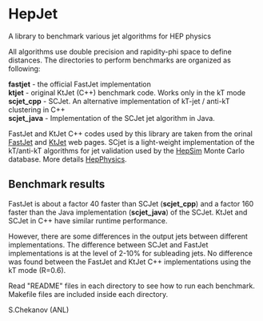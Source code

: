 # HepJet
A library to benchmark various jet algorithms for HEP physics

All algorithms use double precision and rapidity-phi space to define distances. The directories to perform benchmarks are organized as following:

<p>
<b>fastjet</b>       - the official FastJet implementation <br>
<b>ktjet</b>         - original KtJet (C++) benchmark code. Works only in the kT mode<br>
<b>scjet_cpp</b>     - SCJet. An alternative implementation of kT-jet / anti-kT clustering in C++<br>
<b>scjet_java</b>    - Implementation of the SCJet jet algorithm in Java. <br>
<p>

FastJet and KtJet C++ codes used by this library are taken  from the orinal <a href="http://fastjet.fr/">FastJet</a> and <a href="https://ktjet.hepforge.org/">KtJet</a> web pages. 
SCjet is a light-weight implementation of the kT/anti-kT algorithms for jet validation used by the 
<a href="http://atlaswww.hep.anl.gov/hepsim/">HepSim</a> Monte Carlo database.
More details <a href="https://github.com/chekanov/hephysics">HepPhysics</a>. 


<h2>Benchmark results</h2>
FastJet is  about a factor 40 faster than SCJet (<b>scjet_cpp</b>) and a factor 160 faster than the Java implementation (<b>scjet_java</b>) of the SCJet.  KtJet and SCJet in C++ have similar runtime performance.  

<p>
</p>

However, there are some differences in the output jets between different implementations. 
The difference between SCJet and FastJet implementations 
is at the level of 2-10% for subleading jets. 
No difference was found between the FastJet and KtJet C++ implementations using the kT mode (R=0.6). 

<p>


Read "README" files in each directory to see how to run each benchmark. 
Makefile files are included inside each directory.

S.Chekanov (ANL)
